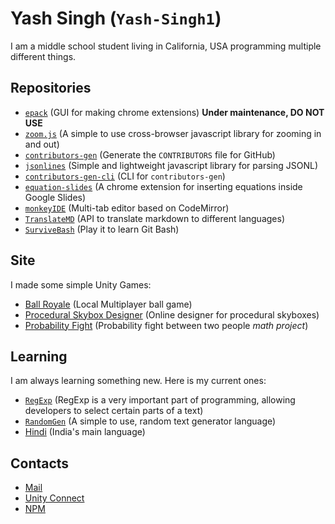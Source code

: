 # Yash Singh (`Yash-Singh1`)

I am a middle school student living in California, USA programming multiple different things.

## Repositories

- [`epack`](https://github.com/Yash-Singh1/epack) (GUI for making chrome extensions) **Under maintenance, DO NOT USE**
- [`zoom.js`](https://github.com/Yash-Singh1/zoom.js) (A simple to use cross-browser javascript library for zooming in and out)
- [`contributors-gen`](https://github.com/Yash-Singh1/contributors-gen) (Generate the `CONTRIBUTORS` file for GitHub)
- [`jsonlines`](https://github.com/Yash-Singh1/JSONL.js) (Simple and lightweight javascript library for parsing JSONL)
- [`contributors-gen-cli`](https://github.com/Yash-Singh1/contributors-gen-cli) (CLI for `contributors-gen`)
- [`equation-slides`](https://github.com/Yash-Singh1/equation-slides) (A chrome extension for inserting equations inside Google Slides)
- [`monkeyIDE`](https://github.com/Yash-Singh1/monkeyIDE) (Multi-tab editor based on CodeMirror)
- [`TranslateMD`](https://github.com/Yash-Singh1/TranslateMD) (API to translate markdown to different languages)
- [`SurviveBash`](https://github.com/Yash-Singh1/SurviveBash) (Play it to learn Git Bash)

## Site

I made some simple Unity Games:

- [Ball Royale](https://yash-singh1.github.io/) (Local Multiplayer ball game)
- [Procedural Skybox Designer](https://yash-singh1.github.io/procedural/) (Online designer for procedural skyboxes)
- [Probability Fight](https://yash-singh1.github.io/fight/) (Probability fight between two people *math project*)

## Learning

I am always learning something new. Here is my current ones:

- [`RegExp`](https://en.wikipedia.org/wiki/Regular_expression) (RegExp is a very important part of programming, allowing developers to select certain parts of a text)
- [`RandomGen`](https://orteil.dashnet.org/randomgen/?do=create) (A simple to use, random text generator language)
- [Hindi](https://en.wikipedia.org/wiki/Hindi) (India's main language)

## Contacts

- [Mail](mailto:saiansh2525@gmail.com)
- [Unity Connect](https://connect.unity.com/u/saiansh2525)
- [NPM](https://www.npmjs.com/~saiansh2525)
